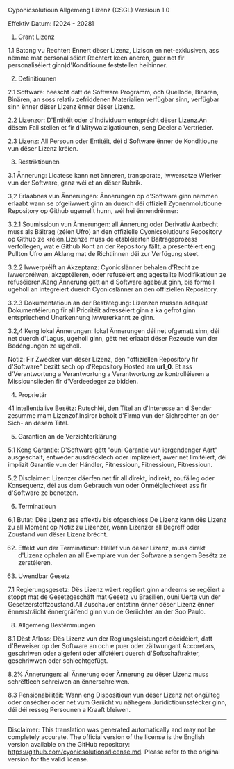 Cyponicsolutioun Allgemeng Lizenz (CSGL)
Versioun 1.0

Effektiv Datum: [2024 - 2028]

1. Grant Lizenz

1.1 Batong vu Rechter: Ënnert dëser Lizenz, Lizison en net-exklusiven, ass nëmme mat personaliséiert Rechtert keen aneren, guer net fir personaliséiert ginn)d'Konditioune feststellen heihinner.

2. Definitiounen

2.1 Software: heescht datt de Software Programm, och Quellode, Binären, Binären, an soss relativ zefriddenen Materialien verfügbar sinn, verfügbar sinn ënner dëser Lizenz ënner dëser Lizenz.

2.2 Lizenzor: D'Entitéit oder d'Individuum entsprécht dëser Lizenz.An dësem Fall stellen et fir d'Mitywalzligatiounen, seng Deeler a Vertrieder.

2.3 Lizenz: All Persoun oder Entitéit, déi d'Software ënner de Konditioune vun dëser Lizenz kréien.

3. Restriktiounen

3.1 Ännerung: Licatese kann net änneren, transporate, iwwersetze Wierker vun der Software, ganz wéi et an dëser Rubrik.

3,2 Erlaabnes vun Ännerungen: Ännerungen op d'Software ginn nëmmen erlaabt wann se ofgeliwwert ginn an duerch déi offiziell Zyonenmolutioune Repository op Github ugemellt hunn, wéi hei ënnendrënner:

3.2.1 Soumissioun vun Ännerungen: all Ännerung oder Derivativ Aarbecht muss als Bäitrag (zéien Ufro) an den offizielle Cyonicsolutiouns Repository op Github ze kréien.Lizenze muss de etabléierten Bäitragsprozess verfollegen, wat e Github Kont an der Repository fällt, a presentéiert eng Pullton Ufro am Aklang mat de Richtlinnen déi zur Verfügung steet.

3.2.2 Iwwerpréift an Akzeptanz: Cyonicslänner behalen d'Recht ze iwwerpréiwen, akzeptéieren, oder refuséiert eng agestallte Modifikatioun ze refuséieren.Keng Ännerung gëtt an d'Software agebaut ginn, bis formell ugeholl an integréiert duerch Cyonicslänner an den offiziellen Repository.

3.2.3 Dokumentatioun an der Bestätegung: Lizenzen mussen adäquat Dokumentéierung fir all Prioritéit adresséiert ginn a ka gefrot ginn entspriechend Unerkennung iwwererkannt ze ginn.

3.2,4 Keng lokal Ännerungen: lokal Ännerungen déi net ofgematt sinn, déi net duerch d'Lagus, ugeholl ginn, gëtt net erlaabt dëser Rezeude vun der Bedéngungen ze ugeholl.

Notiz: Fir Zwecker vun dëser Lizenz, den "offiziellen Repository fir d'Software" bezitt sech op d'Repository Hosted am __url_0__. Et ass d'Verantwortung a Verantwortung a Verantwortung ze kontrolléieren a Missiounslieden fir d'Verdeedeger ze bidden.

4. Proprietär

41 intellentialive Besëtz: Rutschléi, den Titel an d'Interesse an d'Sender zesumme mam Lizenzof.Insiror behoit d'Firma vun der Sichrechter an der Sich- an dësem Titel.

5. Garantien an de Verzichterklärung

5.1 Keng Garantie: D'Software gëtt "ouni Garantie vun iergendenger Aart" ausgeschalt, entweder ausdrécklech oder implizéiert, awer net limitéiert, déi implizit Garantie vun der Händler, Fitnessioun, Fitnessioun, Fitnessioun.

5,2 Disclaimer: Lizenzer däerfen net fir all direkt, indirekt, zoufälleg oder Konsequenz, déi aus dem Gebrauch vun oder Onméiglechkeet ass fir d'Software ze benotzen.

6. Terminatioun

6,1 Butat: Dës Lizenz ass effektiv bis ofgeschloss.De Lizenz kann dës Lizenz zu all Moment op Notiz zu Lizenzer, wann Lizenzer all Begrëff oder Zoustand vun dëser Lizenz brécht.

62. Effekt vun der Terminatioun: Hëllef vun dëser Lizenz, muss direkt d'Lizenz ophalen an all Exemplare vun der Software a sengem Besëtz ze zerstéieren.

7. Uwendbar Gesetz

7.1 Regierungsgesetz: Dës Lizenz wäert regéiert ginn andeems se regéiert a stoppt mat de Gesetzgeschäft mat Gesetz vu Brasilien, ouni Uerte vun der Gesetzerstoffzoustand.All Zuschauer entstinn ënner dëser Lizenz ënner ënnersträicht ënnergräifend ginn vun de Geriichter an der Soo Paulo.

8. Allgemeng Bestëmmungen

8.1 Dëst Afloss: Dës Lizenz vun der Reglungsleistungert décidéiert, datt d'Beweiser op der Software an och e puer oder zäitwungant Accoretars, geschriwen oder algefent oder alfotéiert duerch d'Softschaftrakter, geschriwwen oder schlechtgefügt.

8,2% Ännerungen: all Ännerung oder Ännerung zu dëser Lizenz muss schrëftlech schreiwen an ënnerschreiwen.

8.3 Pensionabilitéit: Wann eng Dispositioun vun dëser Lizenz net ongülteg oder onsécher oder net vum Geriicht vu nähegem Juridictiounsstécker ginn, déi déi resseg Persounen a Kraaft bleiwen.

---
Disclaimer: This translation was generated automatically and may not be completely accurate. The official version of the license is the English version available on the GitHub repository: https://github.com/cyonicsolutions/license.md. Please refer to the original version for the valid license.